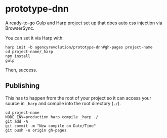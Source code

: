 # prototype-dnn

A ready-to-go Gulp and Harp project set up that does auto css injection via BrowserSync.

You can set it via Harp with:

```console
harp init -b agencyrevolution/prototype-dnn#gh-pages project-name
cd project-name/_harp
npm install
gulp
```

Then, success.

## Publishing
This has to happen from the root of your project so it can access your source in `_harp` and compile into the root directory (`./`).

```console
cd project-name
NODE_ENV=production harp compile _harp ./
git add -A
git commit -m "New compile on Date/Time"
git push -u origin gh-pages
```
